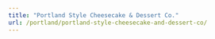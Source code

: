 ```yaml
---
title: "Portland Style Cheesecake & Dessert Co."
url: /portland/portland-style-cheesecake-and-dessert-co/
---
```

